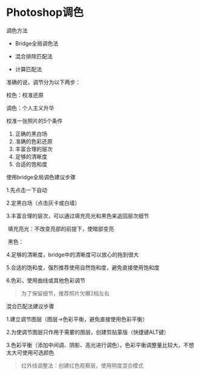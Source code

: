 # Photoshop调色

调色方法

- Bridge全局调色法

- 混合排除匹配法

- 计算匹配法



准确的说，调节分为以下两步：

校色：校准还原

调色：个人主义升华



校准一张照片的5个条件

1. 正确的黑白场
2. 准确的色彩还原
3. 丰富合理的层次
4. 足够的清晰度
5. 合适的饱和度



使用bridge全局调色建议步骤

1.先点击一下自动

2.定黑白场（点击灰卡或白墙）

3.丰富合理的层次，可以通过填充亮光和黑色来追回层次细节

​	填充亮光：不改变亮部的前提下，使暗部变亮

​	黑色：

4.足够的清晰度，bridge中的清晰度可以放心的拖到很大

5.合适的饱和度，强烈推荐使用自然饱和度，避免直接使用饱和度

6.色彩，使用曲线或其他色彩调节

> 为了保留细节，推荐照片欠曝2档左右



混合匹配法建议步骤

1.建立调节图层（图层→色彩平衡，避免直接使用色彩平衡）

2.为使调节图层只作用于需要的图层，创建剪贴蒙版（快捷键ALT键）

3.色彩平衡（添加中间调、阴影、高光进行调色）。色彩平衡调整量比较大，不想太大可使用可选颜色

> 红外线调整法：创建红色观察层，使用明度混合模式